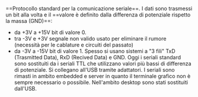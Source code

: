 ==Protocollo standard per la comunicazione seriale==. 
I dati sono trasmessi un bit alla volta e il ==valore è definito dalla differenza di potenziale rispetto la massa (GND)==:

* da +3V a +15V bit di valore 0.
* tra -3V e +3V segnale non valido usato per eliminare il rumore (necessità per le cablature e circuiti del passato)
* da -3V a -15V bit di valore 1.
Spesso si usano sistemi a "3 fili" TxD (Trasmitted Data), RxD (Recived Data) e GND.
Oggi i seriali standard sono sostituiti da i seriali TTL che utilizzano valori più bassi di differenza di potenziale. Si collegano all'USB tramite adattatori.
I seriali sono rimasti in ambito embedded e server in quanto il terminale grafico non è sempre necessario o possibile. Nell'ambito desktop sono stati sostituiti dall'USB.